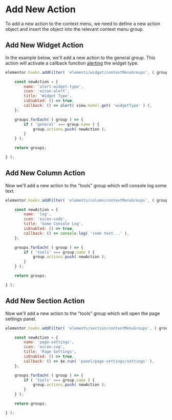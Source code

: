 # Add New Action

To add a new action to the context menu, we need to define a new action object and insert the object into the relevant context menu group.

## Add New Widget Action

In the example below, we'll add a new action to the general group. This action will activate a callback function [alerting](https://developer.mozilla.org/en-US/docs/Web/API/Window/alert) the widget type.

```js {1}
elementor.hooks.addFilter( 'elements/widget/contextMenuGroups', ( groups, view ) => {

	const newAction = {
		name: 'alert-widget-type',
		icon: 'eicon-alert',
		title: 'Widget Type',
		isEnabled: () => true,
		callback: () => alert( view.model.get( 'widgetType' ) ),
	};

	groups.forEach( ( group ) => {
		if ( 'general' === group.name ) {
			group.actions.push( newAction );
		}
	} );

	return groups;

} );
```

## Add New Column Action

Now we'll add a new action to the "tools" group which will console log some text.

```js {1}
elementor.hooks.addFilter( 'elements/column/contextMenuGroups', ( groups, view ) => {

	const newAction = {
		name: 'log',
		icon: 'eicon-code',
		title: 'Some Console Log',
		isEnabled: () => true,
		callback: () => console.log( 'some text...' ),
	};

	groups.forEach( ( group ) => {
		if ( 'tools' === group.name ) {
			group.actions.push( newAction );
		}
	} );

	return groups;

} );
```

## Add New Section Action

Now we'll add a new action to the "tools" group which will open the page settings panel.

```js {1}
elementor.hooks.addFilter( 'elements/section/contextMenuGroups', ( groups, view ) => {

	const newAction = {
		name: 'page-settings',
		icon: 'eicon-cog',
		title: 'Page Settings',
		isEnabled: () => true,
		callback: () => $e.run( 'panel/page-settings/settings' ),
	};

	groups.forEach( ( group ) => {
		if ( 'tools' === group.name ) {
			group.actions.push( newAction );
		}
	} );

	return groups;

} );
```
